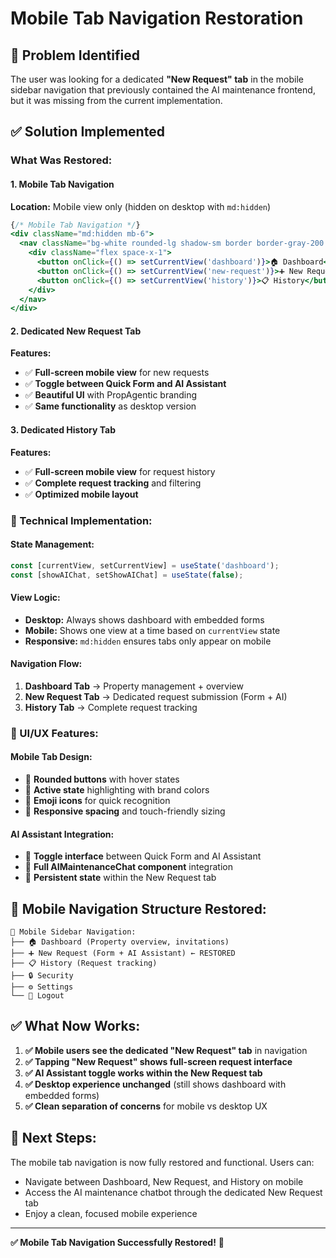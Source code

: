# Mobile Tab Navigation Restoration

## 🎯 **Problem Identified**
The user was looking for a dedicated **"New Request" tab** in the mobile sidebar navigation that previously contained the AI maintenance frontend, but it was missing from the current implementation.

## ✅ **Solution Implemented**

### **What Was Restored:**

#### **1. Mobile Tab Navigation** 
**Location:** Mobile view only (hidden on desktop with `md:hidden`)

```jsx
{/* Mobile Tab Navigation */}
<div className="md:hidden mb-6">
  <nav className="bg-white rounded-lg shadow-sm border border-gray-200 p-2">
    <div className="flex space-x-1">
      <button onClick={() => setCurrentView('dashboard')}>🏠 Dashboard</button>
      <button onClick={() => setCurrentView('new-request')}>➕ New Request</button>
      <button onClick={() => setCurrentView('history')}>📋 History</button>
    </div>
  </nav>
</div>
```

#### **2. Dedicated New Request Tab**
**Features:**
- ✅ **Full-screen mobile view** for new requests
- ✅ **Toggle between Quick Form and AI Assistant**
- ✅ **Beautiful UI** with PropAgentic branding
- ✅ **Same functionality** as desktop version

#### **3. Dedicated History Tab**
**Features:**
- ✅ **Full-screen mobile view** for request history
- ✅ **Complete request tracking** and filtering
- ✅ **Optimized mobile layout**

### **🔧 Technical Implementation:**

#### **State Management:**
```typescript
const [currentView, setCurrentView] = useState('dashboard');
const [showAIChat, setShowAIChat] = useState(false);
```

#### **View Logic:**
- **Desktop:** Always shows dashboard with embedded forms
- **Mobile:** Shows one view at a time based on `currentView` state
- **Responsive:** `md:hidden` ensures tabs only appear on mobile

#### **Navigation Flow:**
1. **Dashboard Tab** → Property management + overview
2. **New Request Tab** → Dedicated request submission (Form + AI)
3. **History Tab** → Complete request tracking

### **🎨 UI/UX Features:**

#### **Mobile Tab Design:**
- 🎨 **Rounded buttons** with hover states
- 🎨 **Active state** highlighting with brand colors
- 🎨 **Emoji icons** for quick recognition
- 🎨 **Responsive spacing** and touch-friendly sizing

#### **AI Assistant Integration:**
- 🤖 **Toggle interface** between Quick Form and AI Assistant
- 🤖 **Full AIMaintenanceChat component** integration
- 🤖 **Persistent state** within the New Request tab

## 📱 **Mobile Navigation Structure Restored:**

```
📱 Mobile Sidebar Navigation:
├── 🏠 Dashboard (Property overview, invitations)
├── ➕ New Request (Form + AI Assistant) ← RESTORED
├── 📋 History (Request tracking)
├── 🔒 Security
├── ⚙️ Settings
└── 🚪 Logout
```

## ✅ **What Now Works:**

1. **✅ Mobile users see the dedicated "New Request" tab** in navigation
2. **✅ Tapping "New Request" shows full-screen request interface** 
3. **✅ AI Assistant toggle works within the New Request tab**
4. **✅ Desktop experience unchanged** (still shows dashboard with embedded forms)
5. **✅ Clean separation of concerns** for mobile vs desktop UX

## 🚀 **Next Steps:**

The mobile tab navigation is now fully restored and functional. Users can:
- Navigate between Dashboard, New Request, and History on mobile
- Access the AI maintenance chatbot through the dedicated New Request tab
- Enjoy a clean, focused mobile experience

---

**✅ Mobile Tab Navigation Successfully Restored!** 🎉 